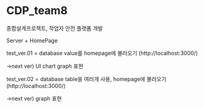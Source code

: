 # CDP_team8
종합설계프로젝트, 작업자 안전 플랫폼 개발

Server + HomePage

test_ver.01 = database value를 homepage에 불러오기 (http://localhost:3000/)

->next ver) UI chart graph 표현

test_ver.02 = database table을 여러개 사용, homepage에 불러오기 (http://localhost:3000/)

->next ver) graph 표현

